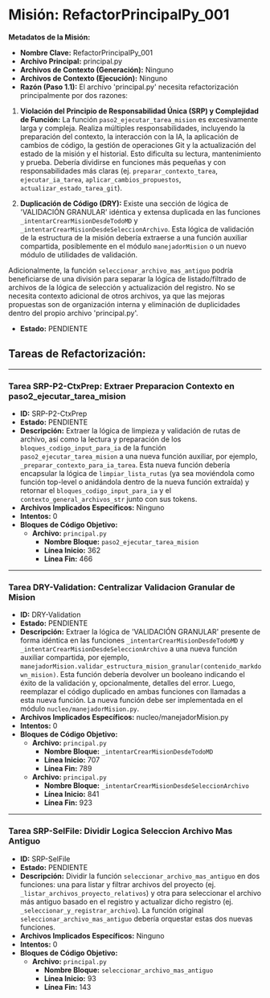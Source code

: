 # Misión: RefactorPrincipalPy_001

**Metadatos de la Misión:**
- **Nombre Clave:** RefactorPrincipalPy_001
- **Archivo Principal:** principal.py
- **Archivos de Contexto (Generación):** Ninguno
- **Archivos de Contexto (Ejecución):** Ninguno
- **Razón (Paso 1.1):** El archivo 'principal.py' necesita refactorización principalmente por dos razones: 

1.  **Violación del Principio de Responsabilidad Única (SRP) y Complejidad de Función:** La función `paso2_ejecutar_tarea_mision` es excesivamente larga y compleja. Realiza múltiples responsabilidades, incluyendo la preparación del contexto, la interacción con la IA, la aplicación de cambios de código, la gestión de operaciones Git y la actualización del estado de la misión y el historial. Esto dificulta su lectura, mantenimiento y prueba. Debería dividirse en funciones más pequeñas y con responsabilidades más claras (ej. `preparar_contexto_tarea`, `ejecutar_ia_tarea`, `aplicar_cambios_propuestos`, `actualizar_estado_tarea_git`).

2.  **Duplicación de Código (DRY):** Existe una sección de lógica de 'VALIDACIÓN GRANULAR' idéntica y extensa duplicada en las funciones `_intentarCrearMisionDesdeTodoMD` y `_intentarCrearMisionDesdeSeleccionArchivo`. Esta lógica de validación de la estructura de la misión debería extraerse a una función auxiliar compartida, posiblemente en el módulo `manejadorMision` o un nuevo módulo de utilidades de validación.

Adicionalmente, la función `seleccionar_archivo_mas_antiguo` podría beneficiarse de una división para separar la lógica de listado/filtrado de archivos de la lógica de selección y actualización del registro. No se necesita contexto adicional de otros archivos, ya que las mejoras propuestas son de organización interna y eliminación de duplicidades dentro del propio archivo 'principal.py'.
- **Estado:** PENDIENTE

## Tareas de Refactorización:
---
### Tarea SRP-P2-CtxPrep: Extraer Preparacion Contexto en paso2_ejecutar_tarea_mision
- **ID:** SRP-P2-CtxPrep
- **Estado:** PENDIENTE
- **Descripción:** Extraer la lógica de limpieza y validación de rutas de archivo, así como la lectura y preparación de los `bloques_codigo_input_para_ia` de la función `paso2_ejecutar_tarea_mision` a una nueva función auxiliar, por ejemplo, `_preparar_contexto_para_ia_tarea`. Esta nueva función debería encapsular la lógica de `limpiar_lista_rutas` (ya sea moviéndola como función top-level o anidándola dentro de la nueva función extraída) y retornar el `bloques_codigo_input_para_ia` y el `contexto_general_archivos_str` junto con sus tokens.
- **Archivos Implicados Específicos:** Ninguno
- **Intentos:** 0
- **Bloques de Código Objetivo:**
  - **Archivo:** `principal.py`
    - **Nombre Bloque:** `paso2_ejecutar_tarea_mision`
    - **Línea Inicio:** 362
    - **Línea Fin:** 466
---
### Tarea DRY-Validation: Centralizar Validacion Granular de Mision
- **ID:** DRY-Validation
- **Estado:** PENDIENTE
- **Descripción:** Extraer la lógica de 'VALIDACIÓN GRANULAR' presente de forma idéntica en las funciones `_intentarCrearMisionDesdeTodoMD` y `_intentarCrearMisionDesdeSeleccionArchivo` a una nueva función auxiliar compartida, por ejemplo, `manejadorMision.validar_estructura_mision_granular(contenido_markdown_mision)`. Esta función debería devolver un booleano indicando el éxito de la validación y, opcionalmente, detalles del error. Luego, reemplazar el código duplicado en ambas funciones con llamadas a esta nueva función. La nueva función debe ser implementada en el módulo `nucleo/manejadorMision.py`.
- **Archivos Implicados Específicos:** nucleo/manejadorMision.py
- **Intentos:** 0
- **Bloques de Código Objetivo:**
  - **Archivo:** `principal.py`
    - **Nombre Bloque:** `_intentarCrearMisionDesdeTodoMD`
    - **Línea Inicio:** 707
    - **Línea Fin:** 789
  - **Archivo:** `principal.py`
    - **Nombre Bloque:** `_intentarCrearMisionDesdeSeleccionArchivo`
    - **Línea Inicio:** 841
    - **Línea Fin:** 923
---
### Tarea SRP-SelFile: Dividir Logica Seleccion Archivo Mas Antiguo
- **ID:** SRP-SelFile
- **Estado:** PENDIENTE
- **Descripción:** Dividir la función `seleccionar_archivo_mas_antiguo` en dos funciones: una para listar y filtrar archivos del proyecto (ej. `_listar_archivos_proyecto_relativos`) y otra para seleccionar el archivo más antiguo basado en el registro y actualizar dicho registro (ej. `_seleccionar_y_registrar_archivo`). La función original `seleccionar_archivo_mas_antiguo` debería orquestar estas dos nuevas funciones.
- **Archivos Implicados Específicos:** Ninguno
- **Intentos:** 0
- **Bloques de Código Objetivo:**
  - **Archivo:** `principal.py`
    - **Nombre Bloque:** `seleccionar_archivo_mas_antiguo`
    - **Línea Inicio:** 93
    - **Línea Fin:** 143
